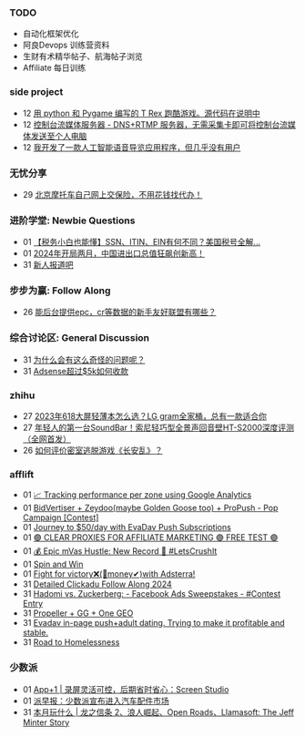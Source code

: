 ### TODO
-  自动化框架优化
-  阿良Devops 训练营资料
-  生财有术精华帖子、航海帖子浏览
-  Affiliate 每日训练

### side project
<!-- sideproject:START -->
-  12 [用 python 和 Pygame 编写的 T Rex 跑酷游戏。源代码在说明中](https://www.youtube.com/watch?v=pZySIXSelCA)
-  12 [控制台流媒体服务器 - DNS+RTMP 服务器，无需采集卡即可将控制台流媒体发送至个人电脑](https://github.com/Aioros/console-streaming-server)
-  12 [我开发了一款人工智能语音导览应用程序，但几乎没有用户](https://www.reddit.com/r/SideProject/comments/18gpp0e/ive_built_an_ai_audio_tour_app_but_have_almost_no/)<!-- sideproject:END -->


### 无忧分享
<!-- ruyo:START -->
-  29 [北京摩托车自己网上交保险，不用花钱找代办！](https://51.ruyo.net/18634.html)<!-- ruyo:END -->

### 进阶学堂: Newbie Questions
<!-- advertcn1:START -->
-  01 [【税务小白也能懂】SSN、ITIN、EIN有何不同？美国税号全解...](https://www.advertcn.com/thread-114533-1-1.html)
-  01 [2024年开局两月，中国进出口总值狂飙创新高！](https://www.advertcn.com/thread-114532-1-1.html)
-  31 [新人报道吧](https://www.advertcn.com/thread-114527-1-1.html)<!-- advertcn1:END -->

### 步步为赢: Follow Along
<!-- advertcn2:START -->
-  26 [能后台提供epc，cr等数据的新手友好联盟有哪些？](https://www.advertcn.com/thread-114470-1-1.html)<!-- advertcn2:END -->

### 综合讨论区: General Discussion
<!-- advertcn3:START -->
-  31 [为什么会有这么奇怪的问题呢？](https://www.advertcn.com/thread-114530-1-1.html)
-  31 [Adsense超过$5k如何收款](https://www.advertcn.com/thread-114528-1-1.html)<!-- advertcn3:END -->


### zhihu
<!-- zhihu:START -->
-  27 [2023年618大屏轻薄本怎么选？LG gram全家桶，总有一款适合你](http://zhuanlan.zhihu.com/p/632641888?utm_campaign=rss&utm_medium=rss&utm_source=rss&utm_content=title)
-  27 [年轻人的第一台SoundBar！索尼轻巧型全景声回音壁HT-S2000深度评测（全网首发）](http://zhuanlan.zhihu.com/p/630990296?utm_campaign=rss&utm_medium=rss&utm_source=rss&utm_content=title)
-  26 [如何评价密室逃脱游戏《长安乱》？](http://www.zhihu.com/question/563950552/answer/3045961312?utm_campaign=rss&utm_medium=rss&utm_source=rss&utm_content=title)<!-- zhihu:END -->

### afflift
<!-- afflift:START -->
-  01 [📈 Tracking performance per zone using Google Analytics](https://afflift.com/f/threads/%F0%9F%93%88-tracking-performance-per-zone-using-google-analytics.12307/)
-  01 [BidVertiser + Zeydoo&lpar;maybe Golden Goose too&rpar; + ProPush - Pop Campaign [Contest]](https://afflift.com/f/threads/bidvertiser-zeydoo-maybe-golden-goose-too-propush-pop-campaign-contest.12895/)
-  01 [Journey to $50/day with EvaDav Push Subscriptions](https://afflift.com/f/threads/journey-to-50-day-with-evadav-push-subscriptions.11899/)
-  01 [🟣 CLEAR PROXIES FOR AFFILIATE MARKETING 🟣 FREE TEST 🟣](https://afflift.com/f/threads/%F0%9F%9F%A3-clear-proxies-for-affiliate-marketing-%F0%9F%9F%A3-free-test-%F0%9F%9F%A3.9996/)
-  01 [💰 Epic mVas Hustle: New Record 🚀 #LetsCrushIt](https://afflift.com/f/threads/%F0%9F%92%B0-epic-mvas-hustle-new-record-%F0%9F%9A%80-letscrushit.12305/)
-  01 [Spin and Win](https://afflift.com/f/threads/spin-and-win.12812/)
-  01 [Fight for victory❌&lpar;🤑money✔&rpar;with Adsterra!](https://afflift.com/f/threads/fight-for-victory%E2%9D%8C-%F0%9F%A4%91money%E2%9C%94-with-adsterra.12810/)
-  31 [Detailed Clickadu Follow Along 2024](https://afflift.com/f/threads/detailed-clickadu-follow-along-2024.12883/)
-  31 [Hadomi vs. Zuckerberg: - Facebook Ads Sweepstakes - #Contest Entry](https://afflift.com/f/threads/hadomi-vs-zuckerberg-facebook-ads-sweepstakes-contest-entry.12846/)
-  31 [Propeller + GG + One GEO](https://afflift.com/f/threads/propeller-gg-one-geo.12860/)
-  31 [Evadav in-page push+adult dating. Trying to make it profitable and stable.](https://afflift.com/f/threads/evadav-in-page-push-adult-dating-trying-to-make-it-profitable-and-stable.12823/)
-  31 [Road to Homelessness](https://afflift.com/f/threads/road-to-homelessness.12858/)<!-- afflift:END -->

### 少数派
<!-- sspai:START -->
-  01 [App+1 | 录屏灵活可控，后期省时省心：Screen Studio](https://sspai.com/post/86574)
-  01 [派早报：少数派宣布进入汽车配件市场](https://sspai.com/post/87713)
-  31 [本月玩什么 | 龙之信条 2、浪人崛起、Open Roads、Llamasoft: The Jeff Minter Story](https://sspai.com/post/87696)<!-- sspai:END -->
